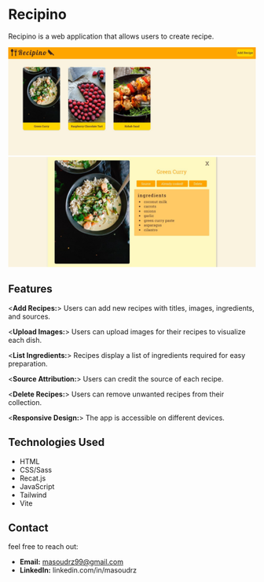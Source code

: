 # Recipino

Recipino is a web application that allows users to create recipe.

![Alt text](public/Recipino.jpg)
![Alt text](public/Recipino-2.jpg)

## Features

<**Add Recipes:**> Users can add new recipes with titles, images, ingredients, and sources.

<**Upload Images:**> Users can upload images for their recipes to visualize each dish.

<**List Ingredients:**> Recipes display a list of ingredients required for easy preparation.

<**Source Attribution:**> Users can credit the source of each recipe.

<**Delete Recipes:**> Users can remove unwanted recipes from their collection.

<**Responsive Design:**> The app is accessible on different devices.

## Technologies Used

- HTML
- CSS/Sass
- Recat.js
- JavaScript
- Tailwind
- Vite

## Contact

feel free to reach out:

- **Email:** masoudrz99@gmail.com
- **LinkedIn:** linkedin.com/in/masoudrz
